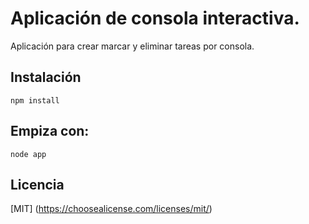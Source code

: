 # Aplicación de consola interactiva.

Aplicación para crear marcar y eliminar tareas por consola.

## Instalación

```
npm install
```

## Empiza con:

```
node app
```

## Licencia

[MIT]
(https://choosealicense.com/licenses/mit/)
